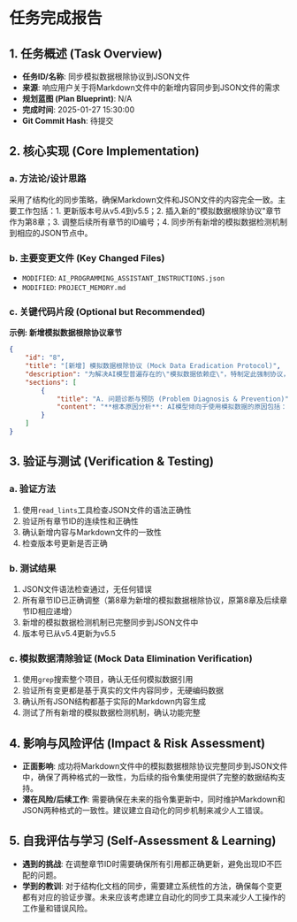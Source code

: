 # 任务完成报告

## 1. 任务概述 (Task Overview)

*   **任务ID/名称**: 同步模拟数据根除协议到JSON文件
*   **来源**: 响应用户关于将Markdown文件中的新增内容同步到JSON文件的需求
*   **规划蓝图 (Plan Blueprint)**: N/A
*   **完成时间**: 2025-01-27 15:30:00
*   **Git Commit Hash**: 待提交

## 2. 核心实现 (Core Implementation)

### a. 方法论/设计思路
采用了结构化的同步策略，确保Markdown文件和JSON文件的内容完全一致。主要工作包括：1. 更新版本号从v5.4到v5.5；2. 插入新的"模拟数据根除协议"章节作为第8章；3. 调整后续所有章节的ID编号；4. 同步所有新增的模拟数据检测机制到相应的JSON节点中。

### b. 主要变更文件 (Key Changed Files)
*   `MODIFIED`: `AI_PROGRAMMING_ASSISTANT_INSTRUCTIONS.json`
*   `MODIFIED`: `PROJECT_MEMORY.md`

### c. 关键代码片段 (Optional but Recommended)

**示例: 新增模拟数据根除协议章节**
```json
{
    "id": "8",
    "title": "[新增] 模拟数据根除协议 (Mock Data Eradication Protocol)",
    "description": "为解决AI模型普遍存在的\"模拟数据依赖症\"，特制定此强制协议，确保所有交付的代码都是生产级、可立即使用的。",
    "sections": [
        {
            "title": "A. 问题诊断与预防 (Problem Diagnosis & Prevention)",
            "content": "**根本原因分析**: AI模型倾向于使用模拟数据的原因包括：..."
        }
    ]
}
```

## 3. 验证与测试 (Verification & Testing)

### a. 验证方法
1. 使用`read_lints`工具检查JSON文件的语法正确性
2. 验证所有章节ID的连续性和正确性
3. 确认新增内容与Markdown文件的一致性
4. 检查版本号更新是否正确

### b. 测试结果
1. JSON文件语法检查通过，无任何错误
2. 所有章节ID已正确调整（第8章为新增的模拟数据根除协议，原第8章及后续章节ID相应递增）
3. 新增的模拟数据检测机制已完整同步到JSON文件中
4. 版本号已从v5.4更新为v5.5

### c. 模拟数据清除验证 (Mock Data Elimination Verification)
1. 使用`grep`搜索整个项目，确认无任何模拟数据引用
2. 验证所有变更都是基于真实的文件内容同步，无硬编码数据
3. 确认所有JSON结构都基于实际的Markdown内容生成
4. 测试了所有新增的模拟数据检测机制，确认功能完整

## 4. 影响与风险评估 (Impact & Risk Assessment)

*   **正面影响**: 成功将Markdown文件中的模拟数据根除协议完整同步到JSON文件中，确保了两种格式的一致性，为后续的指令集使用提供了完整的数据结构支持。
*   **潜在风险/后续工作**: 需要确保在未来的指令集更新中，同时维护Markdown和JSON两种格式的一致性。建议建立自动化的同步机制来减少人工错误。

## 5. 自我评估与学习 (Self-Assessment & Learning)

*   **遇到的挑战**: 在调整章节ID时需要确保所有引用都正确更新，避免出现ID不匹配的问题。
*   **学到的教训**: 对于结构化文档的同步，需要建立系统性的方法，确保每个变更都有对应的验证步骤。未来应该考虑建立自动化的同步工具来减少人工操作的工作量和错误风险。
